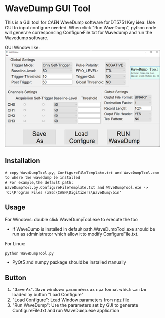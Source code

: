 # WaveDump GUI Tool
This is a GUI tool for CAEN WaveDump software for DT5751
Key idea: Use GUI to input configure needed.  When click "Run WaveDump", python code will generate corresponding ConfigureFile.txt for Wavedump and run the Wavedump software.

GUI Window like:
![image info](./pictures/GUIWindow.png)
## Installation
```
# copy WaveDumpTool.py, ConfigureFileTemplate.txt and WaveDumpTool.exe to where the wavedump be installed
# For example,the default path:
WaveDumpTool.py,ConfigureFileTemplate.txt and WaveDumpTool.exe -> 'C:\Program Files (x86)\CAEN\Digitizers\WaveDump\bin'
```
## Usage
For Windows:
    double click WaveDumpTool.exe to execute the tool
* If WaveDump is installed in default path,WaveDumpTool.exe should be run as administrator which allow it to modify ConfigureFile.txt.

For Linux:
```
python WaveDumpTool.py 
```
* PyQt5 and numpy package should be installed manually

## Button
1. "Save As": Save windows parameters as npz format which can be loaded by button "Load Configure"
2. "Load Configure": Load Window parameters from npz file
3. "Run WaveDump": Use the parameters set by GUI to generate ConfigureFile.txt and run WaveDump.exe application



